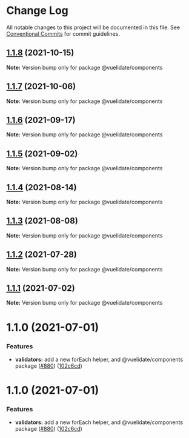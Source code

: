 # Change Log

All notable changes to this project will be documented in this file.
See [Conventional Commits](https://conventionalcommits.org) for commit guidelines.

## [1.1.8](https://github.com/vuelidate/vuelidate/compare/@vuelidate/components@1.1.7...@vuelidate/components@1.1.8) (2021-10-15)

**Note:** Version bump only for package @vuelidate/components





## [1.1.7](https://github.com/vuelidate/vuelidate/compare/@vuelidate/components@1.1.6...@vuelidate/components@1.1.7) (2021-10-06)

**Note:** Version bump only for package @vuelidate/components





## [1.1.6](https://github.com/vuelidate/vuelidate/compare/@vuelidate/components@1.1.5...@vuelidate/components@1.1.6) (2021-09-17)

**Note:** Version bump only for package @vuelidate/components





## [1.1.5](https://github.com/vuelidate/vuelidate/compare/@vuelidate/components@1.1.4...@vuelidate/components@1.1.5) (2021-09-02)

**Note:** Version bump only for package @vuelidate/components





## [1.1.4](https://github.com/vuelidate/vuelidate/compare/@vuelidate/components@1.1.3...@vuelidate/components@1.1.4) (2021-08-14)

**Note:** Version bump only for package @vuelidate/components





## [1.1.3](https://github.com/vuelidate/vuelidate/compare/@vuelidate/components@1.1.2...@vuelidate/components@1.1.3) (2021-08-08)

**Note:** Version bump only for package @vuelidate/components





## [1.1.2](https://github.com/vuelidate/vuelidate/compare/@vuelidate/components@1.1.1...@vuelidate/components@1.1.2) (2021-07-28)

**Note:** Version bump only for package @vuelidate/components





## [1.1.1](https://github.com/vuelidate/vuelidate/compare/@vuelidate/components@1.1.0...@vuelidate/components@1.1.1) (2021-07-02)

**Note:** Version bump only for package @vuelidate/components





# 1.1.0 (2021-07-01)


### Features

* **validators:** add a new forEach helper, and @vuelidate/components package ([#880](https://github.com/vuelidate/vuelidate/issues/880)) ([102c6cd](https://github.com/vuelidate/vuelidate/commit/102c6cde3deb5ead7da157d00ac7a964ae596a96))





# 1.1.0 (2021-07-01)


### Features

* **validators:** add a new forEach helper, and @vuelidate/components package ([#880](https://github.com/vuelidate/vuelidate/issues/880)) ([102c6cd](https://github.com/vuelidate/vuelidate/commit/102c6cde3deb5ead7da157d00ac7a964ae596a96))
